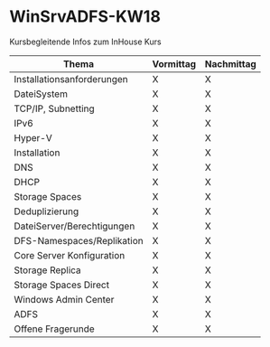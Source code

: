 # WinSrvADFS-KW18
Kursbegleitende Infos zum InHouse Kurs

| Thema | Vormittag | Nachmittag |
| --- | --- | --- |
| Installationsanforderungen | X | X |
| DateiSystem                | X | X |
| TCP/IP, Subnetting         | X | X |
| IPv6                       | X | X |
| Hyper-V                    | X | X |
| Installation               | X | X |
| DNS                        | X | X |
| DHCP                       | X | X |
| Storage Spaces             | X | X |
| Deduplizierung             | X | X |
| DateiServer/Berechtigungen | X | X |
| DFS-Namespaces/Replikation | X | X |
| Core Server Konfiguration  | X | X |
| Storage Replica            | X | X |
| Storage Spaces Direct      | X | X |
| Windows Admin Center       | X | X | 
| ADFS                       | X | X |
| Offene Fragerunde          | X | X |